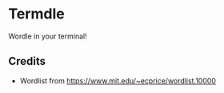 # Termdle 
Wordle in your terminal! 


## Credits
* Wordlist from https://www.mit.edu/~ecprice/wordlist.10000
